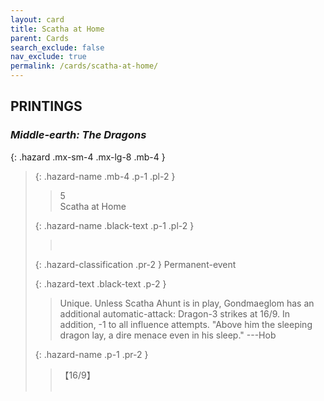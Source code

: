```yaml
---
layout: card
title: Scatha at Home
parent: Cards
search_exclude: false
nav_exclude: true
permalink: /cards/scatha-at-home/
---
```


## PRINTINGS


### _Middle-earth: The Dragons_

{: .hazard .mx-sm-4 .mx-lg-8 .mb-4 }
> {: .hazard-name .mb-4 .p-1 .pl-2 }
> > <div class="hazard-mp">5</div>
> > <div class="card-name">Scatha at Home</div>
>
> {: .hazard-name .black-text .p-1 .pl-2 }
> > &nbsp;
>
> {: .hazard-classification .pr-2 }
> Permanent-event
>
> {: .hazard-text .black-text .p-2 }
> > Unique. Unless Scatha Ahunt is in play, Gondmaeglom has an additional automatic-attack: Dragon-3 strikes at 16/9. In addition, -1 to all influence attempts.  "Above him the sleeping dragon lay, a dire menace even in his sleep." ---Hob 
>
> {: .hazard-name .p-1 .pr-2 }
> > <div class="card-shield">【16/9】</div>
> > <div class="card-corruption">&nbsp;</div>
